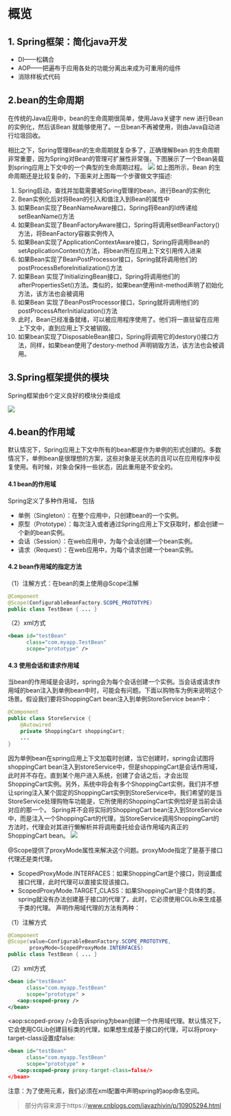 # 概览
## 1. Spring框架：简化java开发
- DI——松耦合
- AOP——把遍布于应用各处的功能分离出来成为可重用的组件
- 消除样板式代码
## 2.bean的生命周期
在传统的Java应用中，bean的生命周期很简单，使用Java关键字 new 进行Bean 的实例化，然后该Bean 就能够使用了。一旦bean不再被使用，则由Java自动进行垃圾回收。

相比之下，Spring管理Bean的生命周期就复杂多了，正确理解Bean 的生命周期非常重要，因为Spring对Bean的管理可扩展性非常强，下图展示了一个Bean装载到spring应用上下文中的一个典型的生命周期过程。
![](https://p9-juejin.byteimg.com/tos-cn-i-k3u1fbpfcp/13394a841c57450f8729c974a30e9280~tplv-k3u1fbpfcp-watermark.image)
如上图所示，Bean 的生命周期还是比较复杂的，下面来对上图每一个步骤做文字描述:

1. Spring启动，查找并加载需要被Spring管理的bean，进行Bean的实例化
2. Bean实例化后对将Bean的引入和值注入到Bean的属性中
3. 如果Bean实现了BeanNameAware接口，Spring将Bean的Id传递给setBeanName()方法
4. 如果Bean实现了BeanFactoryAware接口，Spring将调用setBeanFactory()方法，将BeanFactory容器实例传入
5. 如果Bean实现了ApplicationContextAware接口，Spring将调用Bean的setApplicationContext()方法，将bean所在应用上下文引用传入进来
6. 如果Bean实现了BeanPostProcessor接口，Spring就将调用他们的postProcessBeforeInitialization()方法
7. 如果Bean 实现了InitializingBean接口，Spring将调用他们的afterPropertiesSet()方法。类似的，如果bean使用init-method声明了初始化方法，该方法也会被调用
8. 如果Bean 实现了BeanPostProcessor接口，Spring就将调用他们的postProcessAfterInitialization()方法
9. 此时，Bean已经准备就绪，可以被应用程序使用了。他们将一直驻留在应用上下文中，直到应用上下文被销毁。
10. 如果bean实现了DisposableBean接口，Spring将调用它的destory()接口方法，同样，如果bean使用了destory-method 声明销毁方法，该方法也会被调用。
## 3.Spring框架提供的模块
Spring框架由6个定义良好的模块分类组成

![](https://p6-juejin.byteimg.com/tos-cn-i-k3u1fbpfcp/ae93f1cad1f846d7817bc2971578e561~tplv-k3u1fbpfcp-watermark.image)
## 4.bean的作用域
默认情况下，Spring应用上下文中所有的bean都是作为单例的形式创建的。多数情况下，单例bean是很理想的方案，这些对象是无状态的且可以在应用程序中反复使用。有时候，对象会保持一些状态，因此重用是不安全的。

#### 4.1 bean的作用域
Spring定义了多种作用域， 包括
- 单例（Singleton）：在整个应用中，只创建bean的一个实例。
- 原型（Prototype）：每次注入或者通过Spring应用上下文获取时，都会创建一个新的bean实例。
- 会话（Session）：在web应用中，为每个会话创建一个bean实例。
- 请求（Request）：在web应用中，为每个请求创建一个bean实例。

#### 4.2 bean作用域的指定方法
（1）注解方式：在bean的类上使用@Scope注解
```java
@Component
@Scope(ConfigurableBeanFactory.SCOPE_PROTOTYPE)
public class TestBean { ... }
```
（2）xml方式
```xml
<bean id="testBean" 
      class="com.myapp.TestBean" 
      scope="prototype" />
```
#### 4.3 使用会话和请求作用域
当bean的作用域是会话时，spring会为每个会话创建一个实例。当会话或请求作用域的bean注入到单例bean中时，可能会有问题。下面以购物车为例来说明这个场景。假设我们要将ShoppingCart bean注入到单例StoreService bean中：
```java
@Component
public class StoreService { 
    @Autowired
    private ShoppingCart shoppingCart;
    ...
}
```
因为单例bean在spring应用上下文加载时创建，当它创建时，spring会试图将shoppingCart bean注入到storeService中，但是shoppingCart是会话作用域，此时并不存在。直到某个用户进入系统，创建了会话之后，才会出现ShoppingCart实例。另外，系统中将会有多个ShoppingCart实例，我们并不想让spring注入某个固定的ShoppingCart实例到StoreService中。我们希望的是当StoreService处理购物车功能是，它所使用的ShoppingCart实例恰好是当前会话对应的那一个。
Spring并不会将实际的ShoppingCart bean注入到StoreService中，而是注入一个ShoppingCart的代理，当StoreService调用ShoppingCart的方法时，代理会对其进行懒解析并将调用委托给会话作用域内真正的ShoppingCart bean。
![](https://p6-juejin.byteimg.com/tos-cn-i-k3u1fbpfcp/a851bb9a64de457c8a6b220c6788277c~tplv-k3u1fbpfcp-watermark.image)

@Scope提供了proxyMode属性来解决这个问题。proxyMode指定了是基于接口代理还是类代理。
- ScopedProxyMode.INTERFACES：如果ShoppingCart是个接口，则设置成接口代理，此时代理可以直接实现该接口。
- ScopedProxyMode.TARGET_CLASS：如果ShoppingCart是个具体的类，spring就没有办法创建基于接口的代理了，此时，它必须使用CGLib来生成基于类的代理。
声明作用域代理的方法有两种：

（1）注解方式
```java
@Component
@Scope(value=ConfigurableBeanFactory.SCOPE_PROTOTYPE,
       proxyMode=ScopedProxyMode.INTERFACES)
public class TestBean { ... }
```
（2）xml方式
```xml
<bean id="testBean" 
      class="com.myapp.TestBean" 
      scope="prototype" >
   <aop:scoped-proxy />
</bean>
```
<aop:scoped-proxy />会告诉spring为bean创建一个作用域代理。默认情况下，它会使用CGLib创建目标类的代理，如果想生成基于接口的代理，可以将proxy-target-class设置成false:
```xml
<bean id="testBean" 
      class="com.myapp.TestBean" 
      scope="prototype" >
   <aop:scoped-proxy proxy-target-class=false/>
</bean>
```
注意：为了使用<aop/>元素，我们必须在xml配置中声明spring的aop命名空间。

> 部分内容来源于https://www.cnblogs.com/javazhiyin/p/10905294.html
